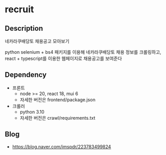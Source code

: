 # recruit

## Description

네카라쿠배당토 채용공고 모아보기

python selenium + bs4 패키지를 이용해 네카라쿠배당토 채용 정보를 크롤링하고, react + typescript를 이용한 웹페이지로 채용공고를 보여준다

## Dependency

- 프론트
  - node >= 20, react 18, mui 6 
  - 자세한 버전은 frontend/package.json
- 크롤러 
  - python 3.10
  - 자세한 버전은 crawl/requirements.txt

## Blog 

- https://blog.naver.com/imspdr/223783499824